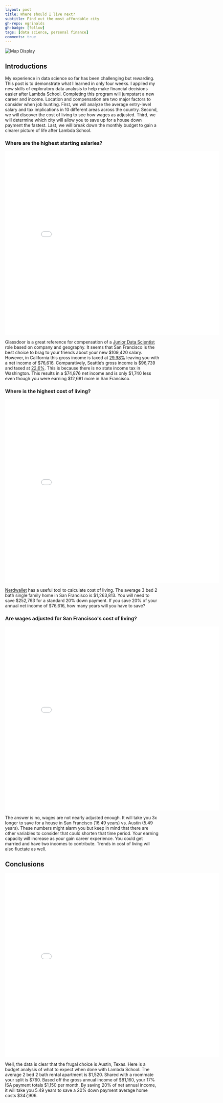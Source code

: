 ```yaml
---
layout: post
title: Where should I live next?
subtitle: Find out the most affordable city
gh-repo: egrinalds
gh-badge: [follow]
tags: [data science, personal finance]
comments: true
---
```


![Map Display](https://imgur.com/R181Vdq.png)

## Introductions

My experience in data science so far has been challenging but rewarding. This post is to demonstrate what I learned in only four weeks. I applied my new skills of exploratory data analysis to help make financial decisions easier after Lambda School. Completing this program will jumpstart a new career and income. Location and compensation are two major factors to consider when job hunting. First, we will analyze the average entry-level salary and tax implications in 10 different areas across the country. Second, we will discover the cost of living to see how wages as adjusted. Third, we will determine which city will allow you to save up for a house down payment the fastest. Last, we will break down the monthly budget to gain a clearer picture of life after Lambda School.

### Where are the highest starting salaries?
<iframe width="700" height="600" frameborder="0" scrolling="no" src="//plotly.com/~egrinalds/1.embed"></iframe>

Glassdoor is a great reference for compensation of a [Junior Data Scientist](https://www.glassdoor.com/Salaries/san-francisco-junior-data-scientist-salary-SRCH_IL.0,13_IM759_KO14,35.htm/) role based on company and geography. It seems that San Francisco is the best choice to brag to your friends about your new $109,420 salary. However, in California this gross income is taxed at [29.98%](https://smartasset.com/taxes/income-taxes#hj1AMoS3uX/) leaving you with a net income of $76,616. Comparatively, Seattle’s gross income is $96,739 and taxed at [22.6%](https://smartasset.com/taxes/income-taxes#hj1AMoS3uX/). This is because there is no state income tax in Washington. This results in a $74,876 net income and is only $1,740 less even though you were earning $12,681 more in San Francisco. 

### Where is the highest cost of living?
<iframe width="700" height="600" frameborder="0" scrolling="no" src="//plotly.com/~egrinalds/3.embed"></iframe>

[Nerdwallet](https://www.nerdwallet.com/cost-of-living-calculator/) has a useful tool to calculate cost of living. The average 3 bed 2 bath single family home in San Francisco is $1,263,813. You will need to save $252,763 for a standard 20% down payment. If you save 20% of your annual net income of $76,616, how many years will you have to save?

### Are wages adjusted for San Francisco's cost of living?
<iframe width="700" height="600" frameborder="0" scrolling="no" src="//plotly.com/~egrinalds/5.embed"></iframe>

The answer is no, wages are not nearly adjusted enough. It will take you 3x longer to save for a house in San Francisco (16.49 years) vs. Austin (5.49 years). These numbers might alarm you but keep in mind that there are other variables to consider that could shorten that time period. Your earning capacity will increase as your gain career experience. You could get married and have two incomes to contribute. Trends in cost of living will also fluctate as well. 

## Conclusions
<iframe width="700" height="600" frameborder="0" scrolling="no" src="//plotly.com/~egrinalds/7.embed"></iframe>

Well, the data is clear that the frugal choice is Austin, Texas. Here is a budget analysis of what to expect when done with Lambda School. The average 2 bed 2 bath rental apartment is $1,520. Shared with a roommate your split is $760. Based off the gross annual income of $81,160, your 17% ISA payment totals $1,150 per month. By saving 20% of net annual income, it will take you 5.49 years to save a 20% down payment average home costs $347,906. 








